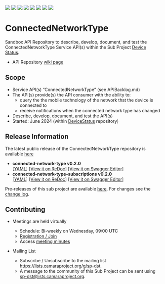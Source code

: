 <a href="https://github.com/camaraproject/ConnectedNetworkType/commits/" title="Last Commit"><img src="https://img.shields.io/github/last-commit/camaraproject/ConnectedNetworkType?style=plastic"></a>
<a href="https://github.com/camaraproject/ConnectedNetworkType/issues" title="Open Issues"><img src="https://img.shields.io/github/issues/camaraproject/ConnectedNetworkType?style=plastic"></a>
<a href="https://github.com/camaraproject/ConnectedNetworkType/pulls" title="Open Pull Requests"><img src="https://img.shields.io/github/issues-pr/camaraproject/ConnectedNetworkType?style=plastic"></a>
<a href="https://github.com/camaraproject/ConnectedNetworkType/graphs/contributors" title="Contributors"><img src="https://img.shields.io/github/contributors/camaraproject/ConnectedNetworkType?style=plastic"></a>
<a href="https://github.com/camaraproject/ConnectedNetworkType" title="Repo Size"><img src="https://img.shields.io/github/repo-size/camaraproject/ConnectedNetworkType?style=plastic"></a>
<a href="https://github.com/camaraproject/ConnectedNetworkType/blob/main/LICENSE" title="License"><img src="https://img.shields.io/badge/License-Apache%202.0-green.svg?style=plastic"></a>
<a href="https://github.com/camaraproject/ConnectedNetworkType/releases/latest" title="Latest Release"><img src="https://img.shields.io/github/release/camaraproject/ConnectedNetworkType?style=plastic"></a>
<a href="https://github.com/camaraproject/Governance/blob/main/ProjectStructureAndRoles.md" title="Sandbox API Repository"><img src="https://img.shields.io/badge/Sandbox%20API%20Repository-yellow?style=plastic"></a>

# ConnectedNetworkType

Sandbox API Repository to describe, develop, document, and test the ConnectedNetworkType Service API(s) within the Sub Project [Device Status](https://lf-camaraproject.atlassian.net/wiki/x/6wApBQ).

* API Repository [wiki page](https://lf-camaraproject.atlassian.net/wiki/x/AQD1Bg)

## Scope

* Service API(s) “ConnectedNetworkType” (see APIBacklog.md) 
* The API(s) provide(s) the API consumer with the ability to:  
  * query the the mobile technology of the network that the device is connected to
  * receive notifications when the connected network type has changed
* Describe, develop, document, and test the API(s)
* Started: June 2024 (within [DeviceStatus](https://github.com/camaraproject/DeviceStatus) repository)
<!-- * Incubating stage since: {{incubation date}} --> 

## Release Information

The latest public release of the ConnectedNetworkType repository is available [here](https://github.com/camaraproject/DeviceStatus/releases/latest)

  * **connected-network-type v0.2.0**  
  [[YAML]](https://github.com/camaraproject/ConnectedNetworkType/blob/r1.2/code/API_definitions/connected-network-type.yaml)
  [[View it on ReDoc]](https://redocly.github.io/redoc/?url=https://raw.githubusercontent.com/camaraproject/ConnectedNetworkType/r1.2/code/API_definitions/connected-network-type.yaml&nocors)
  [[View it on Swagger Editor]](https://camaraproject.github.io/swagger-ui/?url=https://raw.githubusercontent.com/camaraproject/ConnectedNetworkType/r1.2/code/API_definitions/connected-network-type.yaml)
  * **connected-network-type-subscriptions v0.2.0**  
  [[YAML]](https://github.com/camaraproject/ConnectedNetworkType/blob/r1.2/code/API_definitions/connected-network-type-subscriptions.yaml)
  [[View it on ReDoc]](https://redocly.github.io/redoc/?url=https://raw.githubusercontent.com/camaraproject/ConnectedNetworkType/r1.2/code/API_definitions/connected-network-type-subscriptions.yaml&nocors)
  [[View it on Swagger Editor]](https://camaraproject.github.io/swagger-ui/?url=https://raw.githubusercontent.com/camaraproject/ConnectedNetworkType/r1.2/code/API_definitions/connected-network-type-subscriptions.yaml)

Pre-releases of this sub project are available [here](https://github.com/camaraproject/ConnectedNetworkType/releases). For changes see the [change log](https://github.com/camaraproject/ConnectedNetworkType/blob/main/CHANGELOG.md).

## Contributing

* Meetings are held virtually

  * Schedule: Bi-weekly on Wednesday, 09:00 UTC
  * [Registration / Join](https://zoom-lfx.platform.linuxfoundation.org/meeting/93413850406?password=3aeb0f1b-d9f9-42c5-91d8-3d2b20421ef1)
  * Access [meeting minutes](https://lf-camaraproject.atlassian.net/wiki/x/fzLe) 

* Mailing List
  * Subscribe / Unsubscribe to the mailing list <https://lists.camaraproject.org/g/sp-dst>.
  * A message to the community of this Sub Project can be sent using <sp-dst@lists.camaraproject.org>.

